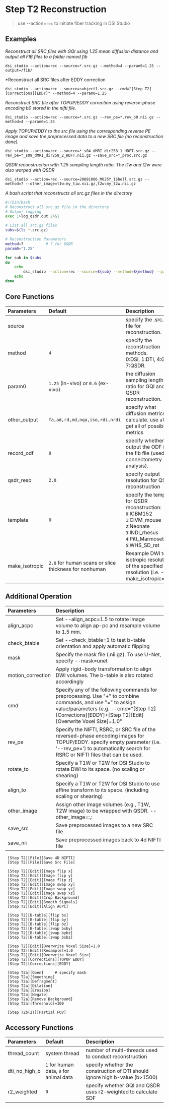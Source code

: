 # Step T2 Reconstruction

> use --action=`rec` to initiate fiber tracking in DSI Studio

## Examples

*Reconstruct all SRC files with GQI using 1.25 mean diffusion distance and output all FIB files to a folder named fib*

```
dsi_studio --action=rec --source=*.src.gz --method=4 --param0=1.25 --output=/fib/
```

*Reconstruct all SRC files after EDDY correction 

```
dsi_studio --action=rec --source=subject1.src.gz --cmd="[Step T2][Corrections][EDDY]" --method=4 --param0=1.25
```

*Reconstruct SRC file after TOPUP/EDDY correction using reverse-phase encoding b0 stored in the nifti file.*

```
dsi_studio --action=rec --source=*.src.gz --rev_pe=*.rev_b0.nii.gz --method=4 --param0=1.25
```

*Apply TOPUP/EDDY to the src file using the corresponding reverse PE image and save the preprocessed data to a new SRC file (no reconstruction done).*

```
dsi_studio --action=rec --source=*_s04_dMRI_dir258_1_HDFT.src.gz --rev_pe=*_s09_dMRI_dir258_2_HDFT.nii.gz --save_src=*_proc.src.gz
```

*QSDR reconstruction with 1.25 sampling length ratio. The t1w and t2w were also warped with QSDR*

```
dsi_studio --action=rec --source=20081006_M025Y_1Shell.src.gz --method=7 --other_image=t1w:my_tiw.nii.gz,t2w:my_t2w.nii.gz
```

*A bash script that reconstructs all src.gz files in the directory*

```bash
#!/bin/bash
# Reconstruct all src.gz file in the directory
# Output logging
exec 1>log_qsdr.out 2>&1

# List all src.gz files
subs=$(ls *.src.gz)

# Reconstruction Parameters
method=7          # 7 for QSDR
param0="1.25"

for sub in $subs
do
    echo
        dsi_studio --action=rec --source=${sub} --method=${method} --param0=${param0} --record_odf=1
    echo
done
```


## Core Functions

| Parameters            | Default | Description                                                                 |
|:-----------------|:--------|:------------------------------------------------------------------------------|
| source |  | specify the .src.gz file for reconstruction. |
| method | `4` | specify the reconstruction methods.<br> 0:DSI, 1:DTI, 4:GQI 7:QSDR.|
| param0 | `1.25` (in-vivo) or `0.6` (ex-vivo)| the diffusion sampling length ratio for GQI and QSDR reconstruction. |
| other_output | `fa,ad,rd,md,nqa,iso,rdi,nrdi` | specify what diffusion metrics to calculate. use `all` to get all of possible metrics |
| record_odf | `0` | specify whether to output the ODF in the fib file (used in connectometry analysis). |
| qsdr_reso | `2.0` | specify output resolution for QSDR reconstruction |
| template | `0` | specify the template for QSDR reconstruction:<br>`0`:ICBM152<br>`1`:CIVM_mouse<br>`2`:Neonate<br>`3`:INDI_rhesus<br>`4`:Pitt_Marmoset<br>`5`:WHS_SD_rat |
| make_isotropic | `2.0` for human scans or slice thickness for nonhuman | Resample DWI to an isotropic resolution of the specified resolution (i.e. --make_isotropic=2.0) |


## Additional Operation

| Parameters            | Description                                                                 |
|:-----------------|:------------------------------------------------------------------------------|
| align_acpc | Set --align_acpc=1.5 to rotate image volume to align ap-pc and resample volume to 1.5 mm. |
| check_btable | Set --check_btable=1 to test b-table orientation and apply automatic flipping |
| mask | Specify the mask file (.nii.gz). To use U-Net, specify --mask=unet |
| motion_correction | Apply rigid-body transformation to align DWI volumes. The b-table is also rotated accordingly |     
| cmd  | Specify any of the following commands for preprocessing. Use "+" to combine commands, and use "=" to assign value/parameters (e.g. --cmd="[Step T2][Corrections][EDDY]+[Step T2][Edit][Overwrite Voxel Size]=1.0" |
| rev_pe | Specify the NIFTI, RSRC, or SRC file of the reversed-phase encoding images for TOPUP/EDDY. specify empty parameter (i.e. '--rev_pe=') to automatically search for RSRC or NIFTI files that can be used. |
| rotate_to  | Specify a T1W or T2W for DSI Studio to rotate DWI to its space. (no scaling or shearing) |
| align_to  | Specify a T1W or T2W for DSI Studio to use affine transform to its space. (including scaling or shearing) |
| other_image  | Assign other image volumes (e.g., T1W, T2W image) to be wrapped with QSDR. --other_image=<label>:<file path>,<label>:<file path> |
| save_src | Save preprocessed images to a new SRC file |
| save_nii | Save preprocessed images back to 4d NIFTI file |
           
     [Step T2][File][Save 4D NIFTI]
     [Step T2][File][Save Src File]
     
     [Step T2][Edit][Image flip x]
     [Step T2][Edit][Image flip y]
     [Step T2][Edit][Image flip z]
     [Step T2][Edit][Image swap xy]
     [Step T2][Edit][Image swap yz]
     [Step T2][Edit][Image swap xz]
     [Step T2][Edit][Crop Background]
     [Step T2][Edit][Smooth Signals]
     [Step T2][Edit][Align ACPC]
     
     [Step T2][B-table][flip bx]
     [Step T2][B-table][flip by]
     [Step T2][B-table][flip bz]
     [Step T2][B-table][swap bxby]
     [Step T2][B-table][swap bybz]
     [Step T2][B-table][swap bxbz]
     
     [Step T2][Edit][Overwrite Voxel Size]=1.0
     [Step T2][Edit][Resample]=1.0
     [Step T2][Edit][Overwrite Voxel Size]
     [Step T2][Corrections][TOPUP EDDY]
     [Step T2][Corrections][EDDY]
     
     [Step T2a][Open]     # specify mask
     [Step T2a][Smoothing]
     [Step T2a][Defragment]
     [Step T2a][Dilation]
     [Step T2a][Erosion]
     [Step T2a][Negate]
     [Step T2a][Remove Background]
     [Step T2a][Threshold]=100      

     [Step T2b(2)][Partial FOV]
     
## Accessory Functions

| Parameters            | Default | Description                                                                 |
|:-----------------|:--------|:------------------------------------------------------------------------------|
| thread_count | system thread | number of multi-threads used to conduct reconstruction |
| dti_no_high_b | `1` for human data, `0` for animal data |  specify whether the construction of DTI should ignore high b-value (b>1500) |
| r2_weighted | `0` | specify whether GQI and QSDR uses r2-weighted to calculate SDF |
